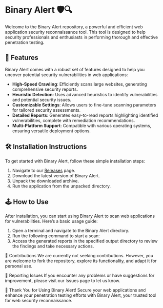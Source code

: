 # Binary Alert 🛡️🔍

Welcome to the Binary Alert repository, a powerful and efficient web application security reconnaissance tool. This tool is designed to help security professionals and enthusiasts in performing thorough and effective penetration testing.

## 🚀 Features

Binary Alert comes with a robust set of features designed to help you uncover potential security vulnerabilities in web applications:

- **High-Speed Crawling**: Efficiently scans large websites, generating comprehensive security reports.
- **Heuristic Detection**: Uses advanced heuristics to identify vulnerabilities and potential security issues.
- **Customizable Settings**: Allows users to fine-tune scanning parameters for tailored security assessments.
- **Detailed Reports**: Generates easy-to-read reports highlighting identified vulnerabilities, complete with remediation recommendations.
- **Multi-Platform Support**: Compatible with various operating systems, ensuring versatile deployment options.

## 🛠️ Installation Instructions

To get started with Binary Alert, follow these simple installation steps:

1. Navigate to our [Releases](../../releases) page.
2. Download the latest version of Binary Alert.
3. Unpack the downloaded archive.
4. Run the application from the unpacked directory.

## 🕹️ How to Use

After installation, you can start using Binary Alert to scan web applications for vulnerabilities. Here’s a basic usage guide:

1. Open a terminal and navigate to the Binary Alert directory.
2. Run the following command to start a scan:
3. Access the generated reports in the specified output directory to review the findings and take necessary actions.

🛑 Contributions
We are currently not seeking contributions. However, you are welcome to fork the repository, explore its functionality, and adapt it for personal use.

🐞 Reporting Issues
If you encounter any problems or have suggestions for improvement, please visit our Issues page to let us know.

🌟 Thank You for Using Binary Alert!
Secure your web applications and enhance your penetration testing efforts with Binary Alert, your trusted tool for web security reconnaissance.
